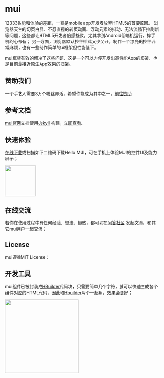 mui
===

12333性能和体验的差距，一直是mobile app开发者放弃HTML5的首要原因。 浏览器天生的切页白屏、不忍直视的转页动画、浮动元素的抖动、无法流畅下拉刷新等问题，这些都让HTML5开发者倍感挫败，尤其拿到Android低端机运行，摔手机的心都有； 另一方面，浏览器默认控件样式又少又丑，制作一个漂亮的控件非常麻烦，也有一些制作简单的ui框架但性能低下。

mui框架有效的解决了这些问题，这是一个可以方便开发出高性能App的框架，也是目前最接近原生App效果的框架。

赞助我们
------
一个手艺人需要3万个粉丝养活，希望你能成为其中之一，[前往赞助](https://dev.dcloud.net.cn/sponsor/?channel=mui)

参考文档
------
[mui官网](http://dev.dcloud.net.cn/mui/)文档使用[Jekyll](http://jekyllrb.com) 构建，[立即查看](http://dev.dcloud.net.cn/mui/)。

快速体验
--------
[在线下载](http://www.dcloud.io/hellomui)或扫描如下二维码下载Hello MUI，可在手机上体验MUI的控件UI及能力展示；

<a href="http://www.dcloud.io/hellomui" target="_blank">
<img src="http://www.dcloud.io/images/code-m.png" width="100" />
</a>


在线交流
--------
若你在使用过程中有任何经验、想法、疑惑，都可以在[问答社区](http://ask.dcloud.net.cn/topic/mui) 发起文章，和其它mui用户一起交流；

License
-------

mui遵循MIT License；

开发工具
-------
mui组件已被封装成[HBuilder](http://www.dcloud.io)代码块，只需要简单几个字符，就可以快速生成各个组件对应的HTML代码，因此和[Hbuilder](http://www.dcloud.io)两个一起用，效果会更好；

<a href="http://www.dcloud.io/" target="_blank">
<img src="http://www.dcloud.io/img/text-b.png" width="240" />
</a>

